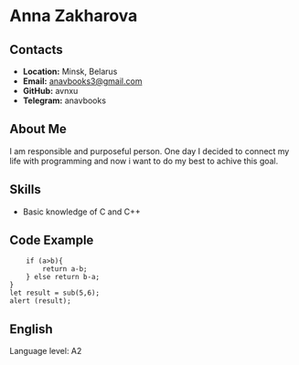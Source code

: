 # Anna Zakharova

## Contacts
* __Location:__ Minsk, Belarus
* __Email:__ anavbooks3@gmail.com
* __GitHub:__ avnxu
* __Telegram:__ anavbooks

## About Me
I am responsible and purposeful person. One day I decided to connect my life with programming and now i want to do my best to achive this goal.

## Skills
* Basic knowledge of C and C++

## Code Example
```function sub(a,b){
    if (a>b){
        return a-b;
    } else return b-a; 
}
let result = sub(5,6);
alert (result);
```

## English
Language level: A2